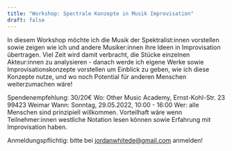 ```yaml
---
title: "Workshop: Spectrale Konzepte in Musik Improvisation"
draft: false
---
```


In diesem Workshop möchte ich die Musik der Spektralist:innen vorstellen sowie zeigen wie ich und andere Musiker:innen ihre Ideen in Improvisation übertragen. Viel Zeit wird damit verbracht, die Stücke einzelnen Akteur:innen zu analysieren - danach werde ich eigene Werke sowie Improvisationskonzepte vorstellen um Einblick zu geben, wie ich diese Konzepte nutze, und wo noch Potential für anderen Menschen weiterzumachen wäre!

Spendenempfehlung: 30/20€
Wo: Other Music Academy, Ernst-Kohl-Str. 23 99423 Weimar
Wann: Sonntag, 29.05.2022, 10:00 - 16:00
Wer: alle Menschen sind prinzipiell willkommen. Vorteilhaft wäre wenn Teilnehmer:innen westliche Notation lesen können sowie Erfahrung mit Improvisation haben.

Anmeldungspflichtig: bitte bei jordanwhitede@gmail.com anmelden!
